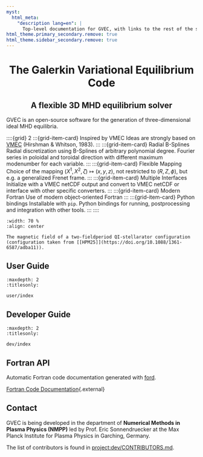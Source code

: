 ```yaml
---
myst:
  html_meta:
    "description lang=en": |
      Top-level documentation for GVEC, with links to the rest of the site..
html_theme.primary_secondary.remove: true
html_theme.sidebar_secondary.remove: true
---
```



<div style="text-align: center;">

# The Galerkin Variational Equilibrium Code
## A flexible 3D MHD equilibrium solver
</div>

GVEC is an open-source software for the generation of three-dimensional ideal MHD equilibria.

::::{grid} 2
:::{grid-item-card}  Inspired by VMEC
Ideas are strongly based on [VMEC](https://princetonuniversity.github.io/STELLOPT/VMEC) (Hirshman & Whitson, 1983).
:::
:::{grid-item-card}  Radial B-Splines
Radial discretization using B-Splines of arbitrary polynomial degree. Fourier series in poloidal and toroidal direction with different maximum modenumber for each variable.
:::
:::{grid-item-card}  Flexible Mapping
Choice of the mapping $(X^1,X^2,\zeta) \mapsto (x,y,z)$, not restricted to $(R,Z,\phi)$, but e.g. a generalized Frenet frame.
:::
:::{grid-item-card}  Multiple Interfaces
Initialize with a VMEC netCDF output and convert to VMEC netCDF or interface with other specific converters.
:::
:::{grid-item-card}  Modern Fortran
Use of modern object-oriented Fortran
:::
:::{grid-item-card}  Python bindings
Installable with `pip`. Python bindings for running, postprocessing and integration with other tools.
:::
::::

```{figure} static/frenet_n2-12_bfield.png
:width: 70 %
:align: center

The magnetic field of a two-fieldperiod QI-stellarator configuration (configuration taken from [[HPM25]](https://doi.org/10.1088/1361-6587/adba11)).
```

## User Guide

```{toctree}
:maxdepth: 2
:titlesonly:

user/index
```

## Developer Guide

```{toctree}
:maxdepth: 2
:titlesonly:

dev/index
```

## Fortran API

Automatic Fortran code documentation generated with [ford](https://forddocs.readthedocs.io).

[Fortran Code Documentation](ford/index.html){.external}

## Contact

GVEC is being developed in the department of **Numerical Methods in Plasma Physics (NMPP)**
led by Prof. Eric Sonnendruecker at the Max Planck Institute for Plasma Physics
in Garching, Germany.

The list of contributors is found in <project:dev/CONTRIBUTORS.md>.
